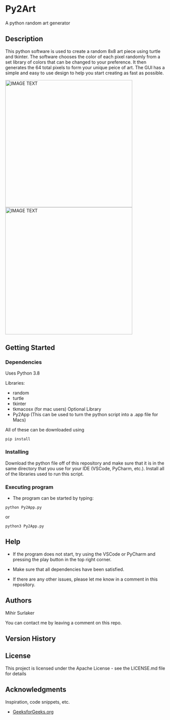 # Py2Art

A python random art generator

## Description

This python software is used to create a random 8x8 art piece using turtle and tkinter. The software chooses the color of each pixel randomly from a set library of colors that can be changed to your preference. It then generates the 64 total pixels to form your unique peice of art. The GUI has a simple and easy to use design to help you start creating as fast as possible. 

 <img src="https://i.imgur.com/UD1BKJh.png " alt="IMAGE TEXT" width="400"/>
 
 
 <img src="https://i.imgur.com/jw6BYH8.png " alt="IMAGE TEXT" width="400"/>

## Getting Started

### Dependencies

Uses Python 3.8

Libraries: 
- random
- turtle
- tkinter
- tkmacosx (for mac users)
Optional Library
- Py2App (This can be used to turn the python script into a .app file for Macs)

All of these can be downloaded using
```
pip install 
```
### Installing

Download the python file off of this repository and make sure that it is in the same directory that you use for your IDE (VSCode, PyCharm, etc.). Install all of the libraries used to run this script. 

### Executing program

- The program can be started by typing:
```
python Py2App.py
```
or
```
python3 Py2App.py
```
## Help

- If the program does not start, try using the VSCode or PyCharm and pressing the play button in the top right corner. 

- Make sure that all dependencies have been satisfied.

- If there are any other issues, please let me know in a comment in this repository.


## Authors

Mihir Surlaker

You can contact me by leaving a comment on this repo.

## Version History


## License

This project is licensed under the Apache License - see the LICENSE.md file for details

## Acknowledgments

Inspiration, code snippets, etc.
* [GeeksforGeeks.org](https://www.geeksforgeeks.org)
